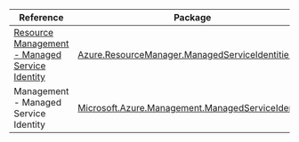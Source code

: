 | Reference | Package | Source |
|---|---|---|
|[Resource Management - Managed Service Identity](resourcemanager.managedserviceidentities-readme.md)|[Azure.ResourceManager.ManagedServiceIdentities](https://www.nuget.org/packages/Azure.ResourceManager.ManagedServiceIdentities)|[Github](https://github.com/Azure/azure-sdk-for-net/blob/main/sdk/managedserviceidentity/Azure.ResourceManager.ManagedServiceIdentities)|
|Management - Managed Service Identity|[Microsoft.Azure.Management.ManagedServiceIdentity](https://www.nuget.org/packages/Microsoft.Azure.Management.ManagedServiceIdentity)|[Github](https://github.com/Azure/azure-sdk-for-net)|
